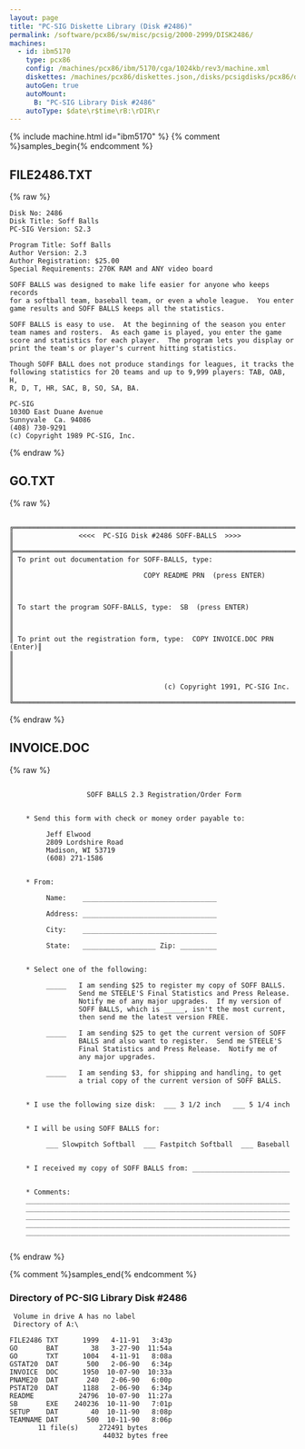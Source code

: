 ```yaml
---
layout: page
title: "PC-SIG Diskette Library (Disk #2486)"
permalink: /software/pcx86/sw/misc/pcsig/2000-2999/DISK2486/
machines:
  - id: ibm5170
    type: pcx86
    config: /machines/pcx86/ibm/5170/cga/1024kb/rev3/machine.xml
    diskettes: /machines/pcx86/diskettes.json,/disks/pcsigdisks/pcx86/diskettes.json
    autoGen: true
    autoMount:
      B: "PC-SIG Library Disk #2486"
    autoType: $date\r$time\rB:\rDIR\r
---
```


{% include machine.html id="ibm5170" %}
{% comment %}samples_begin{% endcomment %}

## FILE2486.TXT

{% raw %}
```
Disk No: 2486                                                           
Disk Title: Soff Balls                                                  
PC-SIG Version: S2.3                                                    
                                                                        
Program Title: Soff Balls                                               
Author Version: 2.3                                                     
Author Registration: $25.00                                             
Special Requirements: 270K RAM and ANY video board                      
                                                                        
SOFF BALLS was designed to make life easier for anyone who keeps records
for a softball team, baseball team, or even a whole league.  You enter  
game results and SOFF BALLS keeps all the statistics.                   
                                                                        
SOFF BALLS is easy to use.  At the beginning of the season you enter    
team names and rosters.  As each game is played, you enter the game     
score and statistics for each player.  The program lets you display or  
print the team's or player's current hitting statistics.                
                                                                        
Though SOFF BALL does not produce standings for leagues, it tracks the  
following statistics for 20 teams and up to 9,999 players: TAB, OAB, H, 
R, D, T, HR, SAC, B, SO, SA, BA.                                        
                                                                        
PC-SIG                                                                  
1030D East Duane Avenue                                                 
Sunnyvale  Ca. 94086                                                    
(408) 730-9291                                                          
(c) Copyright 1989 PC-SIG, Inc.                                         
```
{% endraw %}

## GO.TXT

{% raw %}
```

╔═════════════════════════════════════════════════════════════════════════╗
║                <<<<  PC-SIG Disk #2486 SOFF-BALLS  >>>>                 ║
╠═════════════════════════════════════════════════════════════════════════╣
║ To print out documentation for SOFF-BALLS, type:                        ║
║                                COPY README PRN  (press ENTER)           ║
║                                                                         ║
║ To start the program SOFF-BALLS, type:  SB  (press ENTER)               ║
║                                                                         ║
║ To print out the registration form, type:  COPY INVOICE.DOC PRN  (Enter)║
║                                                                         ║
║                                                                         ║
║                                     (c) Copyright 1991, PC-SIG Inc.     ║
╚═════════════════════════════════════════════════════════════════════════╝
```
{% endraw %}

## INVOICE.DOC

{% raw %}
```

                   SOFF BALLS 2.3 Registration/Order Form


    * Send this form with check or money order payable to:

         Jeff Elwood
         2809 Lordshire Road
         Madison, WI 53719
         (608) 271-1586


    * From:

         Name:    _________________________________

         Address: _________________________________

         City:    _________________________________

         State:   __________________ Zip: _________


    * Select one of the following:

         _____   I am sending $25 to register my copy of SOFF BALLS.
                 Send me STEELE'S Final Statistics and Press Release.
                 Notify me of any major upgrades.  If my version of
                 SOFF BALLS, which is _____, isn't the most current,
                 then send me the latest version FREE.

         _____   I am sending $25 to get the current version of SOFF
                 BALLS and also want to register.  Send me STEELE'S
                 Final Statistics and Press Release.  Notify me of
                 any major upgrades.

         _____   I am sending $3, for shipping and handling, to get
                 a trial copy of the current version of SOFF BALLS.


    * I use the following size disk:  ___ 3 1/2 inch   ___ 5 1/4 inch


    * I will be using SOFF BALLS for:

         ___ Slowpitch Softball  ___ Fastpitch Softball  ___ Baseball


    * I received my copy of SOFF BALLS from: ________________________


    * Comments:
    _________________________________________________________________
    _________________________________________________________________
    _________________________________________________________________
    _________________________________________________________________
    _________________________________________________________________
                                                                     

```
{% endraw %}

{% comment %}samples_end{% endcomment %}

### Directory of PC-SIG Library Disk #2486

     Volume in drive A has no label
     Directory of A:\

    FILE2486 TXT      1999   4-11-91   3:43p
    GO       BAT        38   3-27-90  11:54a
    GO       TXT      1004   4-11-91   8:08a
    GSTAT20  DAT       500   2-06-90   6:34p
    INVOICE  DOC      1950  10-07-90  10:33a
    PNAME20  DAT       240   2-06-90   6:00p
    PSTAT20  DAT      1188   2-06-90   6:34p
    README           24796  10-07-90  11:27a
    SB       EXE    240236  10-11-90   7:01p
    SETUP    DAT        40  10-11-90   8:08p
    TEAMNAME DAT       500  10-11-90   8:06p
           11 file(s)     272491 bytes
                           44032 bytes free
